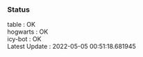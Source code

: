 ### Status


table : OK  
hogwarts : OK  
icy-bot : OK  
Latest Update : 2022-05-05 00:51:18.681945
